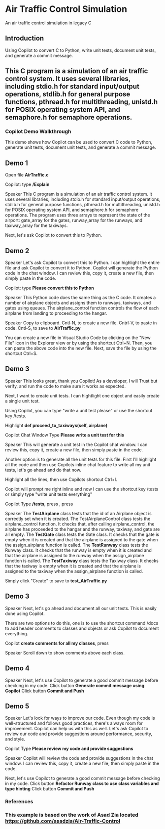 # Air Traffic Control Simulation
An air traffic control simulation in legacy C

## Introduction
Using Copilot to convert C to Python, write unit tests, document unit tests, and generate a commit message.


## This C program is a simulation of an air traffic control system. It uses several libraries, including stdio.h for standard input/output operations, stdlib.h for general purpose functions, pthread.h for multithreading, unistd.h for POSIX operating system API, and semaphore.h for semaphore operations.

### Copilot Demo Walkthrough

This demo shows how Copilot can be used to convert C code to Python, generate unit tests, document unit tests, and generate a commit message.

Demo 1
----------------------------
Open file **AirTraffic.c**

Copilot: type **/Explain**

Speaker
This C program is a simulation of an air traffic control system. It uses several libraries, including stdio.h for standard input/output operations, stdlib.h for general purpose functions, pthread.h for multithreading, unistd.h for POSIX operating system API, and semaphore.h for semaphore operations. The program uses three arrays to represent the state of the airport: gate_array for the gates, runway_array for the runways, and taxiway_array for the taxiways.

Next, let's ask Copilot to convert this to Python.

Demo 2
----------------------------
Speaker
Let's ask Copilot to convert this to Python.  I can highlight the entire file and ask Copilot to convert it to Python.  Copilot will generate the Python code in the chat window.  I can review this, copy it, create a new file, then simply paste in the code.

Copilot: type **Please convert this to Python**

Speaker
This Python code does the same thing as the C code. It creates a number of airplane objects and assigns them to runways, taxiways, and gates using queues. The airplane_control function controls the flow of each airplane from landing to proceeding to the hangar.

Speaker
Copy to clipboard. Cntl-N, to create a new file. Cntrl-V, to paste in code. Cntl-S, to save to **AirTraffic.py**

You can create a new file in Visual Studio Code by clicking on the "New File" icon in the Explorer view or by using the shortcut Ctrl+N. Then, you can paste the above code into the new file. Next, save the file by using the shortcut Ctrl+S.

Demo 3
----------------------------
Speaker
This looks great, thank you Copilot!  As a developer, I will Trust but verify, and run the code to make sure it works as expected.

Next, I want to create unit tests.  I can hightlight one object and easily create a single unit test.

Using Copilot, you can type "write a unit test please" or use the shortcut key /tests.

Highlight **def proceed_to_taxiways(self, airplane)**

Copilot Chat Window
Type **Please write a unit test for this**

Speaker
This will generate a unit test in the Copilot chat window. I can review this, copy it, create a new file, then simply paste in the code.

Another option is to generate all the unit tests for this file. First I'll highlight all the code and then use Copilots inline chat feature to write all my unit tests, let's go ahead and do that now.

Highlight all the lines, then use Copilots shortcut Ctrl+I.
 
Copilot will prompt me right inline and now I can use the shortcut key /tests or simply type "write unit tests everything"

Copilot
Type **/tests**, press <tab>, press <enter>

Speaker
The **TestAirplane** class tests that the id of an Airplane object is correctly set when it is created. The TestAirplaneControl class tests the airplane_control function. It checks that, after calling airplane_control, the airplane has proceeded to the hangar and the runway, taxiway, and gate are all empty.
The **TestGate** class tests the Gate class. It checks that the gate is empty when it is created and that the airplane is assigned to the gate when the assign_airplane function is called.
The **TestRunway** class tests the Runway class. It checks that the runway is empty when it is created and that the airplane is assigned to the runway when the assign_airplane function is called.
The **TestTaxiway** class tests the Taxiway class. It checks that the taxiway is empty when it is created and that the airplane is assigned to the taxiway when the assign_airplane function is called.

Simply click "Create" to save to **test_AirTraffic.py**

Demo 3
----------------------------
Speaker
Next, let's go ahead and document all our unit tests.  This is easily done using Copilot.

There are two options to do this, one is to use the shortcut command /docs to add header comments to classes and objects or ask Copilot to document everything.

Copilot
**create comments for all my classes**, press <enter>

Speaker
Scroll down to show comments above each class.

Demo 4
----------------------------
Speaker
Next, let's use Copilot to generate a good commit message before checking in my code.
Click button **Generate commit message using Copilot**
Click button **Commit and Push**

Demo 5
----------------------------
Speaker
Let's look for ways to improve our code.  Even though my code is well-structured and follows good practices, there's always room for improvement. Copilot can help us with this as well.  Let's ask Copilot to review our code and provide suggestions around performance, security, and style.

Copilot
Type **Please review my code and provide suggestions**

Speaker
Copilot will review the code and provide suggestions in the chat window.  I can review this, copy it, create a new file, then simply paste in the code.

Next, let's use Copilot to generate a good commit message before checking in my code.
Click button **Refactor Runway class to use class variables and type hinting**
Click button **Commit and Push**










### References
### This example is based on the work of Asad Zia located https://github.com/asadzia/Air-Traffic-Control

